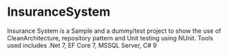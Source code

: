 # InsuranceSystem
Insurance System is a Sample and a dummy/test project to show the use of CleanArchitecture, repository pattern and Unit testing using NUnit.
Tools used includes 
.Net 7, 
EF Core 7, 
MSSQL Server,
C# 9

